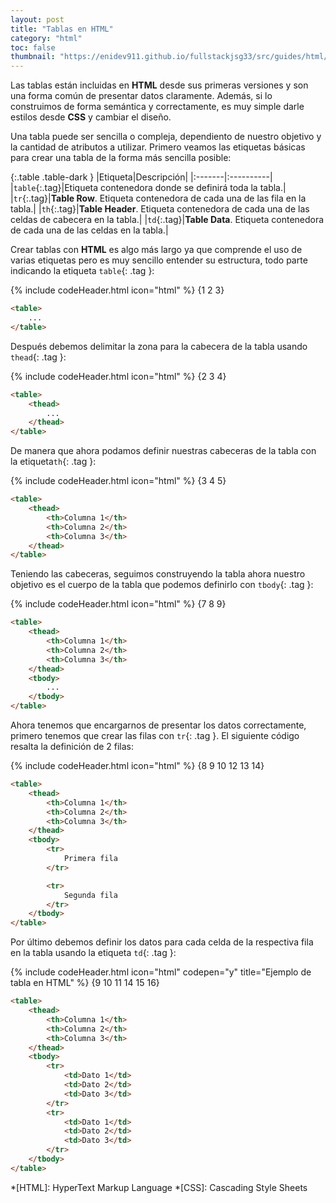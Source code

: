 ```yaml
---
layout: post
title: "Tablas en HTML"
category: "html"
toc: false
thumbnail: "https://enidev911.github.io/fullstackjsg33/src/guides/html/fast-guide/assets/table/01.png"
---
```


Las tablas están incluidas en **HTML** desde sus primeras versiones y son una forma común de presentar datos claramente. Además, si lo construimos de forma semántica y correctamente, es muy simple darle estilos desde **CSS** y cambiar el diseño.

Una tabla puede ser sencilla o compleja, dependiento de nuestro objetivo y la cantidad de atributos a utilizar. Primero veamos las etiquetas básicas para crear una tabla de la forma más sencilla posible:

{:.table .table-dark }
|Etiqueta|Descripción|
|:-------|:----------|
|`table`{:.tag}|Etiqueta contenedora donde se definirá toda la tabla.|
|`tr`{:.tag}|**Table Row**. Etiqueta contenedora de cada una de las fila en la tabla.|
|`th`{:.tag}|**Table Header**. Etiqueta contenedora de cada una de las celdas de cabecera en la tabla.|
|`td`{:.tag}|**Table Data**. Etiqueta contenedora de cada una de las celdas en la tabla.|

Crear tablas con **HTML** es algo más largo ya que comprende el uso de varias etiquetas pero es muy sencillo entender su estructura, todo parte indicando la etiqueta `table`{: .tag }:

{% include codeHeader.html icon="html" %}
{1 2 3}
```html
<table>
	...
</table>
```

Después debemos delimitar la zona para la cabecera de la tabla usando `thead`{: .tag }:


{% include codeHeader.html icon="html" %}
{2 3 4}
```html
<table>
	<thead>
		...
	</thead>
</table>
```

De manera que ahora podamos definir nuestras cabeceras de la tabla con la etiqueta`th`{: .tag }:

{% include codeHeader.html icon="html" %}
{3 4 5}
```html
<table>
	<thead>
		<th>Columna 1</th>
		<th>Columna 2</th>
		<th>Columna 3</th>
	</thead>
</table>
```

Teniendo las cabeceras, seguimos construyendo la tabla ahora nuestro objetivo es el cuerpo de la tabla que podemos definirlo con `tbody`{: .tag }:

{% include codeHeader.html icon="html" %}
{7 8 9}
```html
<table>
	<thead>
		<th>Columna 1</th>
		<th>Columna 2</th>
		<th>Columna 3</th>
	</thead>
	<tbody>
		...
	</tbody>
</table>
```

Ahora tenemos que encargarnos de presentar los datos correctamente, primero tenemos que crear las filas con `tr`{: .tag }. El siguiente código resalta la definición de 2 filas:

{% include codeHeader.html icon="html" %}
{8 9 10 12 13 14}
```html
<table>
	<thead>
		<th>Columna 1</th>
		<th>Columna 2</th>
		<th>Columna 3</th>
	</thead>
	<tbody>
		<tr>
			Primera fila
		</tr>

		<tr>
			Segunda fila
		</tr>
	</tbody>
</table>
```

Por último debemos definir los datos para cada celda de la respectiva fila en la tabla usando la etiqueta `td`{: .tag }:

{% include codeHeader.html icon="html" codepen="y" title="Ejemplo de tabla en HTML" %}
{9 10 11 14 15 16}
```html
<table>
	<thead>
		<th>Columna 1</th>
		<th>Columna 2</th>
		<th>Columna 3</th>
	</thead>
	<tbody>
		<tr>
			<td>Dato 1</td>
			<td>Dato 2</td>
			<td>Dato 3</td>
		</tr>
		<tr>
			<td>Dato 1</td>
			<td>Dato 2</td>
			<td>Dato 3</td>
		</tr>
	</tbody>
</table>
```


*[HTML]: HyperText Markup Language
*[CSS]: Cascading Style Sheets